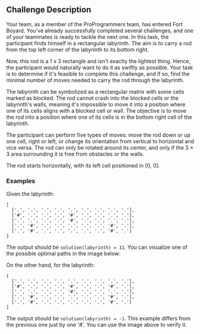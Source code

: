 ## Challenge Description

Your team, as a member of the ProProgrammers team, has entered Fort Boyard. You've already successfully completed several challenges, and one of your teammates is ready to tackle the next one. In this task, the participant finds himself in a rectangular labyrinth. The aim is to carry a rod from the top left corner of the labyrinth to its bottom right. 

Now, this rod is a 1 x 3 rectangle and isn't exactly the lightest thing. Hence, the participant would naturally want to do it as swiftly as possible. Your task is to determine if it's feasible to complete this challenge, and if so, find the minimal number of moves needed to carry the rod through the labyrinth.

The labyrinth can be symbolized as a rectangular matrix with some cells marked as blocked. The rod cannot crash into the blocked cells or the labyrinth's walls, meaning it's impossible to move it into a position where one of its cells aligns with a blocked cell or wall. The objective is to move the rod into a position where one of its cells is in the bottom right cell of the labyrinth.

The participant can perform five types of moves: move the rod down or up one cell, right or left, or change its orientation from vertical to horizontal and vice versa. The rod can only be rotated around its center, and only if the 3 × 3 area surrounding it is free from obstacles or the walls.

The rod starts horizontally, with its left cell positioned in [0, 0].

### Examples

Given the labyrinth:

```
[
  ['.', '.', '.', '.', '.', '.', '.', '.', '.'],
  ['#', '.', '.', '.', '#', '.', '.', '.', '.'],
  ['.', '.', '.', '.', '#', '.', '.', '.', '.'],
  ['.', '#', '.', '.', '.', '.', '.', '#', '.'],
  ['.', '#', '.', '.', '.', '.', '.', '#', '.']
]
```

The output should be `solution(labyrinth) = 11`. You can visualize one of the possible optimal paths in the image below:

On the other hand, for the labyrinth:

```
[
  ['.', '.', '.', '.', '.', '.', '.', '.', '.'],
  ['#', '.', '.', '.', '#', '.', '.', '#', '.'],
  ['.', '.', '.', '.', '#', '.', '.', '.', '.'],
  ['.', '#', '.', '.', '.', '.', '.', '#', '.'],
  ['.', '#', '.', '.', '.', '.', '.', '#', '.']
]
```

The output should be `solution(labyrinth) = -1`. This example differs from the previous one just by one '#'. You can use the image above to verify it.